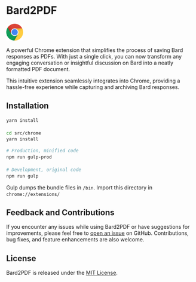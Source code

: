 # Bard2PDF

<a href="https://chrome.google.com/webstore/detail/bard2pdf/kobfhggbcmoahneenogbdglhakajipij"> <img src="./chrome.png" style="width:45px;"><br></a>

A powerful Chrome extension that simplifies the process of saving Bard responses as PDFs. With just a single click, you can now transform any engaging conversation or insightful discussion on Bard into a neatly formatted PDF document.

This intuitive extension seamlessly integrates into Chrome, providing a hassle-free experience while capturing and archiving Bard responses.

## Installation

```bash
yarn install

cd src/chrome
yarn install
```

```bash
# Production, minified code
npm run gulp-prod

# Development, original code
npm run gulp
```

Gulp dumps the bundle files in  `/bin`. Import this directory in `chrome://extensions/`

## Feedback and Contributions

If you encounter any issues while using Bard2PDF or have suggestions for improvements, please feel free to [open an issue](https://github.com/FirePing32/Bard2PDF/issues) on GitHub. Contributions, bug fixes, and feature enhancements are also welcome.

## License

Bard2PDF is released under the [MIT License](https://github.com/FirePing32/Bard2PDF/blob/main/LICENSE).
